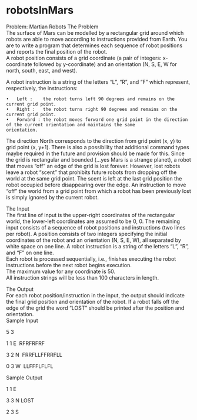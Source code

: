 robotsInMars
============

Problem: Martian Robots 
The Problem  
The surface of Mars can be modelled by a rectangular grid around which robots are able to move according to instructions provided from Earth.  You are to write a program that determines each sequence of robot positions and reports the final position of the robot.  
A robot position consists of a grid coordinate (a pair of integers: x-coordinate followed by y-coordinate) and an orientation (N, S, E, W for north, south, east, and west).  

A robot instruction is a string of the letters “L”, “R”, and “F” which represent, respectively, the instructions:
	
	•	Left :    the robot turns left 90 degrees and remains on the current grid point.  
	•	Right :   the robot turns right 90 degrees and remains on the current grid point.
	•	Forward : the robot moves forward one grid point in the direction of the current orientation and maintains the same                 orientation.  
	
The direction North corresponds to the direction from grid point (x, y) to grid point (x, y+1). There is also a possibility that additional command types maybe required in the future and provision should be made for this.
Since the grid is rectangular and bounded (…yes Mars is a strange planet), a robot that moves “off” an edge of the grid is lost forever. However, lost robots leave a robot “scent” that prohibits future robots from dropping off the world at the same grid point.  The scent is left at the last grid position the robot occupied before disappearing over the edge. An instruction to move “off” the world from a grid point from which a robot has been previously lost is simply ignored by the current robot. 

The Input  
The first line of input is the upper-right coordinates of the rectangular world, the lower-left coordinates are assumed to be 0, 0.
The remaining input consists of a sequence of robot positions and instructions (two lines per robot). A position consists of two integers specifying the initial coordinates of the robot and an orientation (N, S, E, W), all separated by white space on one line.  A robot instruction is a string of the letters “L”, “R”, and “F” on one line.  
Each robot is processed sequentially, i.e., finishes executing the robot instructions before the next robot begins execution.  
The maximum value for any coordinate is 50.  
All instruction strings will be less than 100 characters in length.  

The Output  
For each robot position/instruction in the input, the output should indicate the final grid position and orientation of the robot. If a robot falls off the edge of the grid the word “LOST” should be printed after the position and orientation.  
Sample 
Input 

5 3  

1 1 E  RFRFRFRF 

3 2 N  FRRFLLFFRRFLL 

0 3 W  LLFFFLFLFL 

Sample Output 

1 1 E 

3 3 N LOST 

2 3 S
